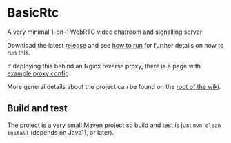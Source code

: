 # BasicRtc
A very minimal 1-on-1 WebRTC video chatroom and signalling server

Download the latest [release](https://github.com/jmdisher/BasicRtc/releases) and see [how to run](https://github.com/jmdisher/BasicRtc/wiki/How-to-run) for further details on how to run this.

If deploying this behind an Nginx reverse proxy, there is a page with [example proxy config](https://github.com/jmdisher/BasicRtc/wiki/Nginx-proxy-config).

More general details about the project can be found on the [root of the wiki](https://github.com/jmdisher/BasicRtc/wiki).


## Build and test
The project is a very small Maven project so build and test is just `mvn clean install` (depends on Java11, or later).
